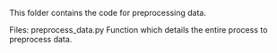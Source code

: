This folder contains the code for preprocessing data.

Files:
preprocess_data.py              Function which details the entire process to preprocess data.
